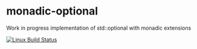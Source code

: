 # monadic-optional
Work in progress implementation of std::optional with monadic extensions

[![Linux Build Status](https://travis-ci.org/TartanLlama/monadic-optional.png?branch=master)](https://travis-ci.org/TartanLlama/monadic-optional)
